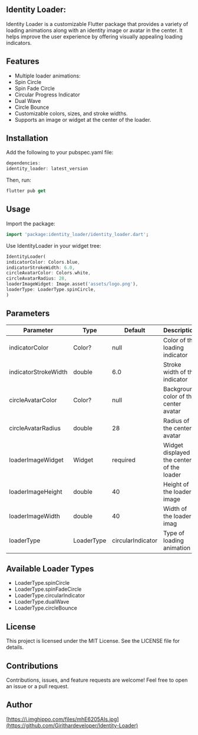 

## Identity Loader: 
Identity Loader is a customizable Flutter package that provides a variety of loading animations along with an identity image or avatar in the center. It helps improve the user experience by offering visually appealing loading indicators.

## Features

* Multiple loader animations:
* Spin Circle
* Spin Fade Circle
* Circular Progress Indicator
* Dual Wave
* Circle Bounce
* Customizable colors, sizes, and stroke widths.
* Supports an image or widget at the center of the loader.


## Installation

Add the following to your pubspec.yaml file:

```dart
dependencies:
identity_loader: latest_version
```


Then, run:

```dart
flutter pub get
```


## Usage

Import the package:
```dart
import 'package:identity_loader/identity_loader.dart';
```

Use IdentityLoader in your widget tree:

```dart
IdentityLoader(
indicatorColor: Colors.blue,
indicatorStrokeWidth: 6.0,
circleAvatarColor: Colors.white,
circleAvatarRadius: 28,
loaderImageWidget: Image.asset('assets/logo.png'),
loaderType: LoaderType.spinCircle,
)
```

## Parameters

|Parameter   | Type   | Default  |Description   |
|---|--------|----------|---|
| indicatorColor  | Color? | null     | Color of the loading indicator  |
|  indicatorStrokeWidth | double | 6.0      | Stroke width of the indicator  |
| circleAvatarColor  | Color? | null     |Background color of the center avatar   |
|circleAvatarRadius   | double | 28       | Radius of the center avatar  |
| loaderImageWidget  |  Widget | required |Widget displayed at the center of the loader   |
|  loaderImageHeight | double | 40       | Height of the loader image  |
| loaderImageWidth  |    double | 40       | Width of the loader imag  |
| loaderType  |   LoaderType |  circularIndicator  | Type of loading animation  |





## Available Loader Types
* LoaderType.spinCircle
* LoaderType.spinFadeCircle
* LoaderType.circularIndicator
* LoaderType.dualWave
* LoaderType.circleBounce

## License
This project is licensed under the MIT License. See the LICENSE file for details.

## Contributions
Contributions, issues, and feature requests are welcome! Feel free to open an issue or a pull request.

## Author

[https://i.imghippo.com/files/mhE6205AIs.jpg](https://github.com/Girithardeveloper/Identity-Loader)

[//]: # ([Johnson]&#40;https://github.com/Girithardeveloper/Identity-Loader&#41;)







